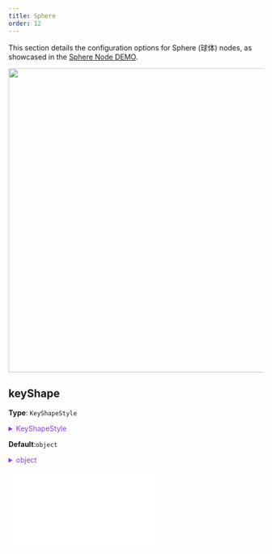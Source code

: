 ```yaml
---
title: Sphere
order: 12
---
```


This section details the configuration options for Sphere (球体) nodes, as showcased in the [Sphere Node DEMO](/en/examples/item/defaultNodes/#3d-node).

<img src="https://mdn.alipayobjects.com/huamei_qa8qxu/afts/img/A*MkyMTpesEEYAAAAAAAAAAAAADmJ7AQ/original" width=600 />

## keyShape

**Type**: `KeyShapeStyle`

<details>

<summary style="color: #873bf4; cursor: pointer">KeyShapeStyle</summary>

```typescript
type KeyShapeStyle = {
  /**
   * The radius of the sphere. Determines the size of the sphere.
   */
  r?: number;
  /**
   * The number of latitude bands of the sphere. This value affects the level of detail and rendering quality of the sphere.
   */
  latitudeBands?: number;
  /**
   * The number of longitude bands of the sphere. Similarly, this affects the level of detail and rendering quality of the sphere.
   */
  longitudeBands?: number;
};
```

</details>

**Default**:`object`

<details>

<summary style="color: #873bf4; cursor: pointer">object</summary>

```json
{
  "r": 5,
  "latitudeBands": 32,
  "longitudeBands": 32
}
```

</details>

<embed src="../../../common/NodeShapeStyles.en.md"></embed>
